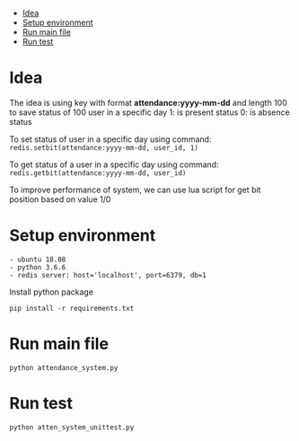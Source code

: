 - [Idea](#idea)
- [Setup environment](#setup-environment)
- [Run main file](#run-main-file)
- [Run test](#run-test)

# Idea

The idea is using key with format **attendance:yyyy-mm-dd** and length 100 to save status of 100 user in a specific day
    1: is present status
    0: is absence status

To set status of user in a specific day using command:
    `redis.setbit(attendance:yyyy-mm-dd, user_id, 1)`

To get status of a user in a specific day using command:
    `redis.getbit(attendance:yyyy-mm-dd, user_id)`

To improve performance of system, we can use lua script for get bit position based on value 1/0

# Setup environment

    - ubuntu 18.08
    - python 3.6.6
    - redis server: host='localhost', port=6379, db=1

Install python package

`pip install -r requirements.txt`

# Run main file

`python attendance_system.py`

# Run test

`python atten_system_unittest.py`
    

